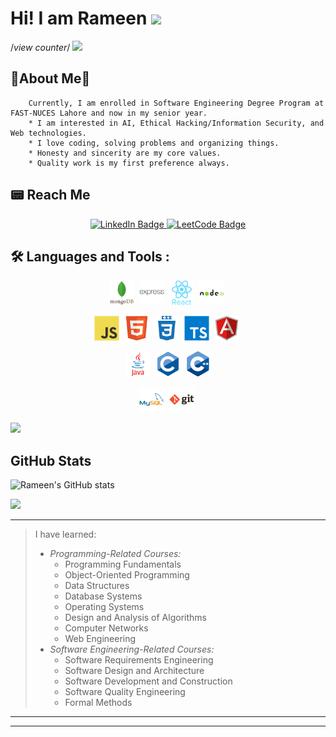 # Hi! I am Rameen <img src="https://media.giphy.com/media/hvRJCLFzcasrR4ia7z/giphy.gif" width="30px"/>  

/*view counter*/
![](https://komarev.com/ghpvc/?username=rameen714&color=blueviolet&style=plastic)


## 👩About Me👋
        Currently, I am enrolled in Software Engineering Degree Program at FAST-NUCES Lahore and now in my senior year.  
        * I am interested in AI, Ethical Hacking/Information Security, and Web technologies. 
        * I love coding, solving problems and organizing things.
        * Honesty and sincerity are my core values.
        * Quality work is my first preference always.


 ## 📟 Reach Me
 <div id="badges" align="center">
  <a href="https://www.linkedin.com/in/rameen-amir-406353227/">
    <img src="https://img.shields.io/badge/LinkedIn-blue?style=for-the-badge&logo=linkedin&logoColor=white" alt="LinkedIn Badge"/>
  </a>
  <a href="https://leetcode.com/rameen714/">
    <img src="https://img.shields.io/badge/LeetCode-black?style=for-the-badge&logo=leetcode" alt="LeetCode Badge"/>
  </a>
</div>


  ## :hammer_and_wrench: Languages and Tools :
  <div align="center">
  <img src="https://github.com/devicons/devicon/blob/master/icons/mongodb/mongodb-original-wordmark.svg" title="Mongo" alt="Mongo" width="40" height="40"/>&nbsp;
  <img src="https://github.com/devicons/devicon/blob/master/icons/express/express-original-wordmark.svg" title="Express" alt="Express" width="40" height="40"/>&nbsp;
  <img src="https://github.com/devicons/devicon/blob/master/icons/react/react-original-wordmark.svg" title="React" alt="React" width="40" height="40"/>&nbsp;
  <img src="https://github.com/devicons/devicon/blob/master/icons/nodejs/nodejs-original-wordmark.svg" title="NodeJS" alt="NodeJS" width="40" height="40"/>&nbsp;


  <img src="https://github.com/devicons/devicon/blob/master/icons/javascript/javascript-original.svg" title="JavaScript" alt="JavaScript" width="40" height="40"/>&nbsp;
  <img src="https://github.com/devicons/devicon/blob/master/icons/html5/html5-original.svg" title="HTML5" alt="HTML" width="40" height="40"/>&nbsp;
  <img src="https://github.com/devicons/devicon/blob/master/icons/css3/css3-plain-wordmark.svg"  title="CSS3" alt="CSS" width="40" height="40"/>&nbsp;
  <img src="https://github.com/devicons/devicon/blob/master/icons/typescript/typescript-original.svg" title="TypeScript" alt="TypeScript" width="40" height="40"/>&nbsp;
  <img src="https://github.com/devicons/devicon/blob/master/icons/angularjs/angularjs-original.svg" title="Angular7" alt="Angular" width="40" height="40"/>&nbsp;

  <img src="https://github.com/devicons/devicon/blob/master/icons/java/java-original-wordmark.svg" title="Java" alt="Java" width="40" height="40"/>&nbsp;
  <img src="https://github.com/devicons/devicon/blob/master/icons/c/c-original.svg" title="C" alt="C" width="40" height="40"/>&nbsp;
  <img src="https://github.com/devicons/devicon/blob/master/icons/cplusplus/cplusplus-original.svg  " title="C++" alt="C++" width="40" height="40"/>
 
<img src="https://github.com/devicons/devicon/blob/master/icons/mysql/mysql-original-wordmark.svg" title="MySQL"  alt="MySQL" width="40" height="40"/>&nbsp;
  <img src="https://github.com/devicons/devicon/blob/master/icons/git/git-original-wordmark.svg" title="Git" alt="Git" width="40" height="40"/>&nbsp;


 </div>
 
 
  ![](https://github-readme-stats.vercel.app/api/top-langs/?username=Rameen714&layout=compact)
 
 
 
 
 ## GitHub Stats
 ![Rameen's GitHub stats](https://github-readme-stats.vercel.app/api?username=Rameen714&show_icons=true&theme=tokyonight)
 
 <img src="https://github-readme-streak-stats.herokuapp.com/?user=rameen714"/>
 


 
 ---
 
 >I have learned:  
 > * *Programming-Related Courses:*  
 >   * Programming Fundamentals  
 >   * Object-Oriented Programming  
 >   * Data Structures  
 >   * Database Systems  
 >   * Operating Systems
 >   * Design and Analysis of Algorithms 
 >   * Computer Networks
 >   * Web Engineering  
 > * *Software Engineering-Related Courses:*  
 >   - Software Requirements Engineering  
 >   - Software Design and Architecture  
 >   - Software Development and Construction  
 >   - Software Quality Engineering  
 >   - Formal Methods



---
<!--
 > * *Programming Languages:*  
 >  - [x] C  
 >  - [x] C++  
 >  - [x] Java  
 >  - [x] SQL  
 >  - [x]  HTML  
 >  - [x]  CSS  
 >  - [x]  JS   
 >  - [ ]  C#  
 
-->
---  

